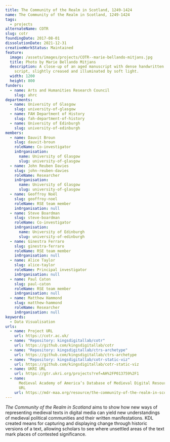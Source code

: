 ```yaml
---
title: The Community of the Realm in Scotland, 1249-1424
name: The Community of the Realm in Scotland, 1249-1424
tags:
  - projects
alternateName: COTR
slug: cotr
foundingDate: 2017-08-01
dissolutionDate: 2021-12-31
creativeWorkStatus: Maintained
feature:
  image: /assets/images/projects/COTR--marie-bellando-mitjans.jpg
  title: Photo by Marie Bellando Mitjans
  description: A close-up of an aged manuscript with dense handwritten Latin
    script, slightly creased and illuminated by soft light.
  width: 1200
  height: 800
funders:
  - name: Arts and Humanities Research Council
    slug: ahrc
departments:
  - name: University of Glasgow
    slug: university-of-glasgow
  - name: FAH Department of History
    slug: fah-department-of-history
  - name: University of Edinburgh
    slug: university-of-edinburgh
members:
  - name: Dauvit Broun
    slug: dauvit-broun
    roleName: Co-investigator
    inOrganisation:
      name: University of Glasgow
      slug: university-of-glasgow
  - name: John Reuben Davies
    slug: john-reuben-davies
    roleName: Researcher
    inOrganisation:
      name: University of Glasgow
      slug: university-of-glasgow
  - name: Geoffroy Noël
    slug: geoffroy-noel
    roleName: RSE team member
    inOrganisation: null
  - name: Steve Boardman
    slug: steve-boardman
    roleName: Co-investigator
    inOrganisation:
      name: University of Edinburgh
      slug: university-of-edinburgh
  - name: Ginestra Ferraro
    slug: ginestra-ferraro
    roleName: RSE team member
    inOrganisation: null
  - name: Alice Taylor
    slug: alice-taylor
    roleName: Principal investigator
    inOrganisation: null
  - name: Paul Caton
    slug: paul-caton
    roleName: RSE team member
    inOrganisation: null
  - name: Matthew Hammond
    slug: matthew-hammond
    roleName: Researcher
    inOrganisation: null
keywords:
  - Data Visualisation
urls:
  - name: Project URL
    url: https://cotr.ac.uk/
  - name: "Repository: kingsdigitallab/cotr"
    url: https://github.com/kingsdigitallab/cotr
  - name: "Repository: kingsdigitallab/ctrs-archetype"
    url: https://github.com/kingsdigitallab/ctrs-archetype
  - name: "Repository: kingsdigitallab/cotr-static-viz"
    url: https://github.com/kingsdigitallab/cotr-static-viz
  - name: UKRI URL
    url: https://gtr.ukri.org/projects?ref=AH%2FP013759%2F1
  - name:
      Medieval Academy of America’s Database of Medieval Digital Resources Entry
      URL
    url: https://mdr-maa.org/resource/the-community-of-the-realm-in-scotland-1249-1424/
---
```


_The Community of the Realm in Scotland_ aims to show how new ways of representing medieval texts in digital media can yield new understandings of medieval political communities and their written manifestations. KDL created means for capturing and displaying change through historic versions of a text, allowing scholars to see where unsettled areas of the text mark places of contested significance.
